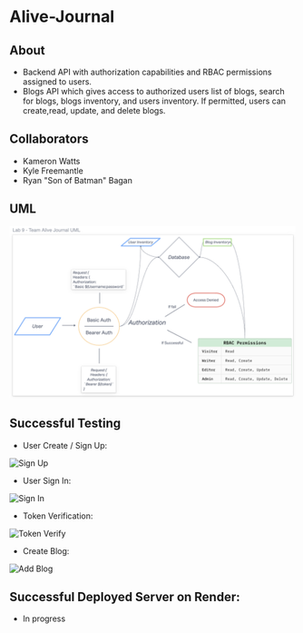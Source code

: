 # Alive-Journal

## About

- Backend API with authorization capabilities and RBAC permissions assigned to users. 
- Blogs API which gives access to authorized users list of blogs, search for blogs, blogs inventory, and users inventory. If permitted, users can create,read, update, and delete blogs.

## Collaborators

- Kameron Watts
- Kyle Freemantle
- Ryan "Son of Batman" Bagan

## UML

![Project UML](/UML2.png)

## Successful Testing

- User Create / Sign Up:

![Sign Up](https://user-images.githubusercontent.com/120413183/231955124-c716182b-d054-4837-85bb-f855f2f55076.png)

- User Sign In:

![Sign In](https://user-images.githubusercontent.com/120413183/231955140-3376f8a3-35a5-49bb-9705-3b7d16745246.png)

- Token Verification:

![Token Verify](https://user-images.githubusercontent.com/120413183/231955157-cfc7a89d-9478-485f-a234-1538fc743c21.png)

- Create Blog:

![Add Blog](https://user-images.githubusercontent.com/120413183/232134132-126ec5da-65aa-4ae2-a3a9-e09748130d9f.png)

## Successful Deployed Server on Render:

- In progress
